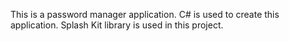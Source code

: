 This is a password manager application. C# is used to create this application. Splash Kit library is used in this project.
